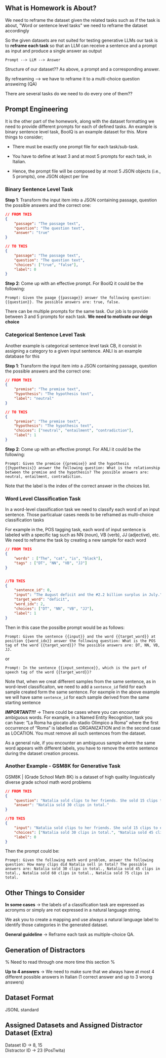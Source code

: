 ## What is Homework is About?
We need to reframe the dataset given the related tasks such as if the task is about, "Word or sentence level tasks" we need to reframe the dataset accordingly

So the given datasets are not suited for testing generative LLMs our task is to **reframe each task** so that an LLM can receive a sentence and a prompt as input and produce a single answer as output

    Prompt --> LLM --> Answer

Structure of our dataset?? As above, a prompt and a corresponding answer.

By refreaming --> we have to reframe it to a multi-choice question answeirng (QA)

There are several tasks do we need to do every one of them??

## Prompt Engineering
It is the other part of the homework, along with the dataset formatting we need to provide different prompts for each of defined tasks. An example is binary sentence level task, BoolQ is an example dataset for this. More things to consider;
- There must be exactly one prompt file for each task/sub-task.

- You have to define at least 3 and at most 5 prompts for each task, in Italian.

- Hence, the prompt file will be composed by at most 5 JSON objects (i.e., 5 prompts), one JSON object per line

### Binary Sentence Level Task
**Step 1**: Transform the input item into a JSON containing passage, question the possible answers and the correct one:

```json
// FROM THIS
{
    "passage": "The passage text",
    "question": "The question text",
    "answer": "true"
}

// TO THIS
{
    "passage": "The passage text",
    "question": "The question text",
    "choices": ["true", "false"],
    "label": 0
}
```
**Step 2**: Come up with an effective prompt. For BoolQ it could be the following:

    Prompt: Given the paage {{passage}} answer the following question: {{question}}. The possible answers are: true, false.

There can be multiple prompts for the same task. Our job is to provide between 3 and 5 prompts for each task. **We need to motivate our deign choice**

### Categorical Sentence Level Task
Another example is categorical sentence level task CB, it consist in assigning a category to a given input sentence. ANLI is an example database for this

**Step 1**: Transform the input item into a JSON containing passage, question the possible answers and the correct one:

```json
// FROM THIS
{
    "premise": "The premise text",
    "hypothesis": "The hypothesis text",
    "label": "neutral"
}

// TO THIS
{
    "premise": "The premise text",
    "hypothesis": "The hypothesis text",
    "choices": ["neutral", "entailment", "contradiction"],
    "label": 1
}
```
**Step 2**: Come up with an effective prompt. For ANLI it could be the following:

    Prompt: Given the premise {{premise}} and the hypothesis {{hypothesis}} answer the following question: What is the relationship between the premise and the hypothesis? The possible answers are: neutral, entailment, contradiction.

Note that the label is the index of the correct answer in the choices list.

### Word Level Classification Task
In a word-level classification task we need to classify each word of an input sentence. Those particaluar cases needs to be reframed as multi-choice classification tasks

For example in the, POS tagging task, each word of input sentence is labeled with a specific tag such as NN (noun), VB (verb), JJ (adjective), etc. We need to reframe the task by creating a new sample for each word

```json
// FROM THIS
{
    "words" : ["The", "cat", "is", "black"],
    "tags" : ["DT", "NN", "VB", "JJ"]
}


//TO THIS
{
    "sentence_id": 0,
    "input": "The August deficit and the #2.2 billion surplus in July.",
    "target_word": "deficit",
    "word_idx": 2,
    "choices": ["DT", "NN", "VB", "JJ"],
    "label": 1
}
```

Then in this case the possilbe prompt would be as follows:

    Prompt: Given the sentence {{input}} and the word {{target_word}} at position {{word_idx}} answer the following question: What is the POS tag of the word {{target_word}}? The possible answers are: DT, NN, VB, JJ.

or

    Prompt: In the sentence {{input_sentence}}, which is the part of speech tag of the word {{target_word}}?

Note that, when we creat different samples from the same sentence, as in word-level classificaiton, we need to add a `sentence_id` field for each sample created form the same sentence. For eaxmple in the above example we will have same `sentence_id` for each sample derived from the same starting sentence

**_IMPORTANT!!!_** → There could be cases where you can encounter ambiguous words. For example, in a Named Entity Recognition, task you can have:
“La Roma ha giocato allo stadio Olimpico a Roma”
where the first occurrence of “Roma” is labelled as ORGANIZATION and in the second case as LOCATION. You must remove all such sentences from the dataset.

As a general rule, if you encounter an ambiguous sample where the same word appears with different labels, you have to remove the entire sentence during the dataset creation process.



### Another Example - GSM8K for Generative Task
GSM8K | (Grade School Math 8K) is a dataset of high quality linguistically diverse grade school math word problems

```json
// FROM THIS
{
    "question": "Natalia sold clips to her friends. She sold 15 clips to each of her 2 friends. How many clips did she sell in total?",
    "answer": "Natalia sold 30 clips in total."
}

//TO THIS
{
    "input": "Natalia sold clips to her friends. She sold 15 clips to each of her 2 friends. How many clips did she sell in total?",
    "choices": ["Natalia sold 30 clips in total.", "Natalia sold 45 clips in total.", "Natalia sold 60 clips in total.", "Natalia sold 75 clips in total."],
    "label": 0
}
```

Then the prompt could be:

    Prompt: Given the following math word problem, answer the following question: How many clips did Natalia sell in total? The possible answers are: Natalia sold 30 clips in total., Natalia sold 45 clips in total., Natalia sold 60 clips in total., Natalia sold 75 clips in total.

## Other Things to Consider

**In some cases** → the labels of a classification task are expressed as acronyms or simply are not expressed in a natural language string.

We ask you to create a mapping and use always a natural language label to identify those categories in the generated dataset.

**General guideline** → Reframe each task as multiple-choice QA.

## Generation of Distractors
% Need to read through one more time this section %

**Up to 4 answers** → We need to make sure that we always have at most 4 different possible answers in Italian (1 correct answer and up to 3 wrong answers)

## Dataset Format
JSONL standard

## Assigned Datasets and Assigned Distractor Dataset (Extra)
Dataset ID -> 8, 15 \
Distractor ID -> 23 (PosTwita)
